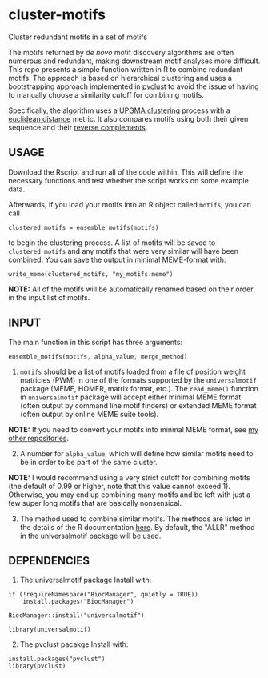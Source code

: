 # cluster-motifs
Cluster redundant motifs in a set of motifs

The motifs returned by *de novo* motif discovery algorithms are often numerous and redundant, making downstream motif analyses more difficult. This repo presents a simple function written in R to combine redundant motifs. The approach is based on hierarchical clustering and uses a bootstrapping approach implemented in [pvclust](https://cran.r-project.org/web/packages/pvclust/pvclust.pdf) to avoid the issue of having to manually choose a similarity cutoff for combining motifs. 

Specifically, the algorithm uses a [UPGMA clustering](https://en.wikipedia.org/wiki/UPGMA) process with a [euclidean distance](https://en.wikipedia.org/wiki/Euclidean_distance) metric. It also compares motifs using both their given sequence and their [reverse complements](https://en.wikipedia.org/wiki/Complementarity_(molecular_biology)).

## USAGE

Download the Rscript and run all of the code within. This will define the necessary functions and test whether the script works on some example data.

Afterwards, if you load your motifs into an R object called `motifs`, you can call

`clustered_motifs = ensemble_motifs(motifs)`

to begin the clustering process. A list of motifs will be saved to `clustered_motifs` and any motifs that were very similar will have been combined. You can save the output in [minimal MEME-format](http://meme-suite.org/doc/meme-format.html?man_type=web) with:

`write_meme(clustered_motifs, "my_motifs.meme")`

**NOTE:** All of the motifs will be automatically renamed based on their order in the input list of motifs. 

## INPUT

The main function in this script has three arguments:

`ensemble_motifs(motifs, alpha_value, merge_method)`

1. `motifs` should be a list of motifs loaded from a file of position weight matricies (PWM) in one of the formats supported by the `universalmotif` package (MEME, HOMER, matrix format, etc.). The `read_meme()` function in `universalmotif` package will accept either minimal MEME format (often output by command line motif finders) or extended MEME format (often output by online MEME suite tools).

**NOTE:** If you need to convert your motifs into minmal MEME format, see [my other repositories](https://github.com/milesroberts-123?tab=repositories).

2. A number for `alpha_value`, which will define how similar motifs need to be in order to be part of the same cluster.

**NOTE:** I would recommend using a very strict cutoff for combining motifs (the default of 0.99 or higher, note that this value cannot exceed 1). Otherwise, you may end up combining many motifs and be left with just a few super long motifs that are basically nonsensical.

3. The method used to combine similar motifs. The methods are listed in the details of the R documentation [here](http://127.0.0.1:24519/library/universalmotif/html/merge_motifs.html). By default, the "ALLR" method in the universalmotif package will be used.

## DEPENDENCIES

1. The universalmotif package
Install with:

```
if (!requireNamespace("BiocManager", quietly = TRUE))
    install.packages("BiocManager")

BiocManager::install("universalmotif")

library(universalmotif)
```

2. The pvclust pacakge
Install with:

```
install.packages("pvclust")
library(pvclust)
```

